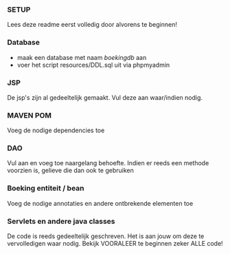 ### SETUP

Lees deze readme eerst volledig door alvorens te beginnen!

### Database

- maak een database met naam _boekingdb_ aan
- voer het script resources/DDL.sql uit via phpmyadmin

### JSP

De jsp's zijn al gedeeltelijk gemaakt. Vul deze aan waar/indien nodig.

### MAVEN POM

Voeg de nodige dependencies toe

### DAO

Vul aan en voeg toe naargelang behoefte. Indien er reeds een methode voorzien is, gelieve die dan ook te gebruiken

### Boeking entiteit / bean

Voeg de nodige annotaties en andere ontbrekende elementen toe

### Servlets en andere java classes

De code is reeds gedeeltelijk geschreven. Het is aan jouw om deze te vervolledigen waar nodig. Bekijk VOORALEER te beginnen zeker ALLE code!
